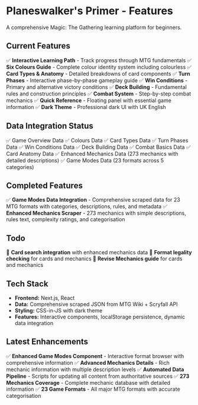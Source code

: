 # Planeswalker's Primer - Features

A comprehensive Magic: The Gathering learning platform for beginners.

## Current Features

✅ **Interactive Learning Path** - Track progress through MTG fundamentals
✅ **Six Colours Guide** - Complete colour identity system including colourless
✅ **Card Types & Anatomy** - Detailed breakdowns of card components
✅ **Turn Phases** - Interactive phase-by-phase gameplay guide
✅ **Win Conditions** - Primary and alternative victory conditions
✅ **Deck Building** - Fundamental rules and construction principles
✅ **Combat System** - Step-by-step combat mechanics
✅ **Quick Reference** - Floating panel with essential game information
✅ **Dark Theme** - Professional dark UI with UK English

## Data Integration Status

✅ Game Overview Data
✅ Colours Data
✅ Card Types Data
✅ Turn Phases Data
✅ Win Conditions Data
✅ Deck Building Data
✅ Combat Basics Data
✅ Card Anatomy Data
✅ Enhanced Mechanics Data (273 mechanics with detailed descriptions)
✅ Game Modes Data (23 formats across 5 categories)

## Completed Features

✅ **Game Modes Data Integration** - Comprehensive scraped data for 23 MTG formats with categories, descriptions, rules, and metadata
✅ **Enhanced Mechanics Scraper** - 273 mechanics with simple descriptions, rules text, complexity ratings, and categorisation

## Todo

🔲 **Card search integration** with enhanced mechanics data
🔲 **Format legality checking** for cards and mechanics
🔲 **Revise Mechanics guide** for cards and mechanics

## Tech Stack

- **Frontend:** Next.js, React
- **Data:** Comprehensive scraped JSON from MTG Wiki + Scryfall API
- **Styling:** CSS-in-JS with dark theme
- **Features:** Interactive components, localStorage persistence, dynamic data integration

## Latest Enhancements

✅ **Enhanced Game Modes Component** - Interactive format browser with comprehensive information
✅ **Advanced Mechanics Details** - Rich mechanic information with multiple description levels
✅ **Automated Data Pipeline** - Scripts for updating all content from authoritative sources
✅ **273 Mechanics Coverage** - Complete mechanic database with detailed information
✅ **23 Game Formats** - All major MTG formats with accurate categorisation
